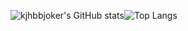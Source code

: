 
![kjhbbjoker's GitHub stats](https://github-readme-stats.vercel.app/api?username=kjhbbjoker&show_icons=true&theme=synthwave)![Top Langs](https://github-readme-stats.vercel.app/api/top-langs/?username=anuraghazra&layout=compact&&show_icons=true&theme=synthwave)
<!--
**kjhbbjoker/kjhbbjoker** is a ✨ _special_ ✨ repository because its `README.md` (this file) appears on your GitHub profile.

Here are some ideas to get you started:

- 🔭 I’m currently working on ...
- 🌱 I’m currently learning ...
- 👯 I’m looking to collaborate on ...
- 🤔 I’m looking for help with ...
- 💬 Ask me about ...
- 📫 How to reach me: ...
- 😄 Pronouns: ...
- ⚡ Fun fact: ...
-->
